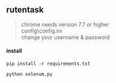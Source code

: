 ## rutentask

>
> chrome needs version 7.7 or higher  
> config\config.ini   
> change your username & password   
>

#### install   

`pip install -r requirements.txt`   

`python selenum.py`   
